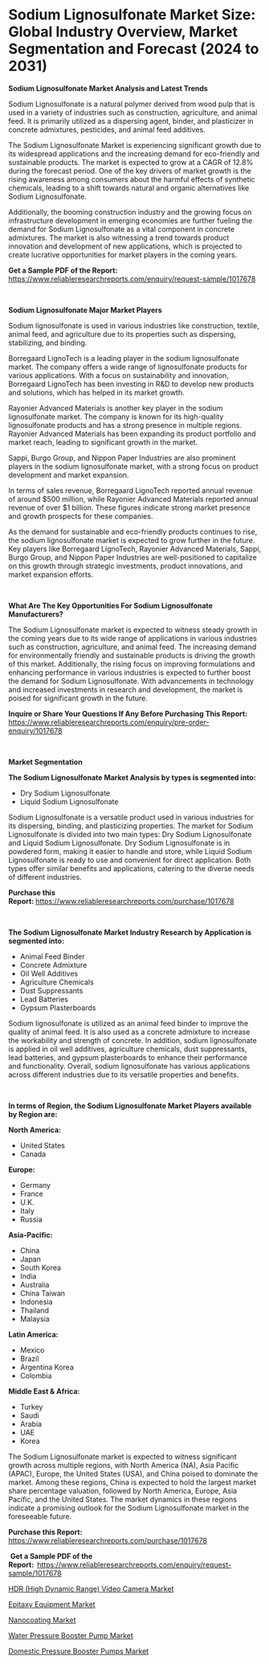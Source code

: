 <p><h1>Sodium Lignosulfonate Market Size: Global Industry Overview, Market Segmentation and Forecast (2024 to 2031)</h1></p><p><strong>Sodium Lignosulfonate Market Analysis and Latest Trends</strong></p>
<p><p>Sodium Lignosulfonate is a natural polymer derived from wood pulp that is used in a variety of industries such as construction, agriculture, and animal feed. It is primarily utilized as a dispersing agent, binder, and plasticizer in concrete admixtures, pesticides, and animal feed additives.</p><p>The Sodium Lignosulfonate Market is experiencing significant growth due to its widespread applications and the increasing demand for eco-friendly and sustainable products. The market is expected to grow at a CAGR of 12.8% during the forecast period. One of the key drivers of market growth is the rising awareness among consumers about the harmful effects of synthetic chemicals, leading to a shift towards natural and organic alternatives like Sodium Lignosulfonate.</p><p>Additionally, the booming construction industry and the growing focus on infrastructure development in emerging economies are further fueling the demand for Sodium Lignosulfonate as a vital component in concrete admixtures. The market is also witnessing a trend towards product innovation and development of new applications, which is projected to create lucrative opportunities for market players in the coming years.</p></p>
<p><strong>Get a Sample PDF of the Report:&nbsp;</strong> <a href="https://www.reliableresearchreports.com/enquiry/request-sample/1017678">https://www.reliableresearchreports.com/enquiry/request-sample/1017678</a></p>
<p>&nbsp;</p>
<p><strong>Sodium Lignosulfonate Major Market Players</strong></p>
<p><p>Sodium lignosulfonate is used in various industries like construction, textile, animal feed, and agriculture due to its properties such as dispersing, stabilizing, and binding. </p><p>Borregaard LignoTech is a leading player in the sodium lignosulfonate market. The company offers a wide range of lignosulfonate products for various applications. With a focus on sustainability and innovation, Borregaard LignoTech has been investing in R&D to develop new products and solutions, which has helped in its market growth.</p><p>Rayonier Advanced Materials is another key player in the sodium lignosulfonate market. The company is known for its high-quality lignosulfonate products and has a strong presence in multiple regions. Rayonier Advanced Materials has been expanding its product portfolio and market reach, leading to significant growth in the market.</p><p>Sappi, Burgo Group, and Nippon Paper Industries are also prominent players in the sodium lignosulfonate market, with a strong focus on product development and market expansion.</p><p>In terms of sales revenue, Borregaard LignoTech reported annual revenue of around $500 million, while Rayonier Advanced Materials reported annual revenue of over $1 billion. These figures indicate strong market presence and growth prospects for these companies.</p><p>As the demand for sustainable and eco-friendly products continues to rise, the sodium lignosulfonate market is expected to grow further in the future. Key players like Borregaard LignoTech, Rayonier Advanced Materials, Sappi, Burgo Group, and Nippon Paper Industries are well-positioned to capitalize on this growth through strategic investments, product innovations, and market expansion efforts.</p></p>
<p>&nbsp;</p>
<p><strong>What Are The Key Opportunities For Sodium Lignosulfonate Manufacturers?</strong></p>
<p><p>The Sodium Lignosulfonate market is expected to witness steady growth in the coming years due to its wide range of applications in various industries such as construction, agriculture, and animal feed. The increasing demand for environmentally friendly and sustainable products is driving the growth of this market. Additionally, the rising focus on improving formulations and enhancing performance in various industries is expected to further boost the demand for Sodium Lignosulfonate. With advancements in technology and increased investments in research and development, the market is poised for significant growth in the future.</p></p>
<p><strong>Inquire or Share Your Questions If Any Before Purchasing This Report:</strong> <a href="https://www.reliableresearchreports.com/enquiry/pre-order-enquiry/1017678">https://www.reliableresearchreports.com/enquiry/pre-order-enquiry/1017678</a></p>
<p>&nbsp;</p>
<p><strong>Market Segmentation</strong></p>
<p><strong>The Sodium Lignosulfonate Market Analysis by types is segmented into:</strong></p>
<p><ul><li>Dry Sodium Lignosulfonate</li><li>Liquid Sodium Lignosulfonate</li></ul></p>
<p><p>Sodium Lignosulfonate is a versatile product used in various industries for its dispersing, binding, and plasticizing properties. The market for Sodium Lignosulfonate is divided into two main types: Dry Sodium Lignosulfonate and Liquid Sodium Lignosulfonate. Dry Sodium Lignosulfonate is in powdered form, making it easier to handle and store, while Liquid Sodium Lignosulfonate is ready to use and convenient for direct application. Both types offer similar benefits and applications, catering to the diverse needs of different industries.</p></p>
<p><strong>Purchase this Report:&nbsp;</strong><a href="https://www.reliableresearchreports.com/purchase/1017678">https://www.reliableresearchreports.com/purchase/1017678</a></p>
<p>&nbsp;</p>
<p><strong>The Sodium Lignosulfonate Market Industry Research by Application is segmented into:</strong></p>
<p><ul><li>Animal Feed Binder</li><li>Concrete Admixture</li><li>Oil Well Additives</li><li>Agriculture Chemicals</li><li>Dust Suppressants</li><li>Lead Batteries</li><li>Gypsum Plasterboards</li></ul></p>
<p><p>Sodium lignosulfonate is utilized as an animal feed binder to improve the quality of animal feed. It is also used as a concrete admixture to increase the workability and strength of concrete. In addition, sodium lignosulfonate is applied in oil well additives, agriculture chemicals, dust suppressants, lead batteries, and gypsum plasterboards to enhance their performance and functionality. Overall, sodium lignosulfonate has various applications across different industries due to its versatile properties and benefits.</p></p>
<p>&nbsp;</p>
<p><strong>In terms of Region, the Sodium Lignosulfonate Market Players available by Region are:</strong></p>
<p>
    <p> <strong> North America: </strong>
        <ul>
            <li>United States</li>
            <li>Canada</li>
        </ul>
        </p> 
    <p> <strong> Europe: </strong>
        <ul>
            <li>Germany</li>
            <li>France</li>
            <li>U.K.</li>
            <li>Italy</li>
            <li>Russia</li>
        </ul>
        </p> 
    <p> <strong> Asia-Pacific: </strong>
        <ul>
            <li>China</li>
            <li>Japan</li>
            <li>South Korea</li>
            <li>India</li>
            <li>Australia</li>
            <li>China Taiwan</li>
            <li>Indonesia</li>
            <li>Thailand</li>
            <li>Malaysia</li>
        </ul>
        </p> 
    <p> <strong> Latin America: </strong>
        <ul>
            <li>Mexico</li>
            <li>Brazil</li>
            <li>Argentina Korea</li>
            <li>Colombia</li>
        </ul>
        </p> 
    <p> <strong> Middle East & Africa: </strong>
        <ul>
            <li>Turkey</li>
            <li>Saudi</li>
            <li>Arabia</li>
            <li>UAE</li>
            <li>Korea</li>
        </ul>
    </p>
    </p>
<p><p>The Sodium Lignosulfonate market is expected to witness significant growth across multiple regions, with North America (NA), Asia Pacific (APAC), Europe, the United States (USA), and China poised to dominate the market. Among these regions, China is expected to hold the largest market share percentage valuation, followed by North America, Europe, Asia Pacific, and the United States. The market dynamics in these regions indicate a promising outlook for the Sodium Lignosulfonate market in the foreseeable future.</p></p>
<p><strong>Purchase this Report: </strong><a href="https://www.reliableresearchreports.com/purchase/1017678">https://www.reliableresearchreports.com/purchase/1017678</a></p>
<p>&nbsp;<strong>Get a Sample PDF of the Report:&nbsp;&nbsp;</strong><a href="https://www.reliableresearchreports.com/enquiry/request-sample/1017678">https://www.reliableresearchreports.com/enquiry/request-sample/1017678</a></p>
<p><strong></strong></p>
<p><p><a href="https://github.com/GroverBarry/Market-Research-Report-List-3/blob/main/hdr-high-dynamic-range-video-camera-market.md">HDR (High Dynamic Range) Video Camera Market</a></p><p><a href="https://medium.com/p/8ba13de04bb6/edit">Epitaxy Equipment Market</a></p><p><a href="https://github.com/kathiaseamanalvaradovlprc2h/Market-Research-Report-List-1/blob/main/nanocoating-market.md">Nanocoating Market</a></p><p><a href="https://medium.com/p/d2f66c3f153f/edit">Water Pressure Booster Pump Market</a></p><p><a href="https://medium.com/p/53c18b091146/edit">Domestic Pressure Booster Pumps Market</a></p></p>